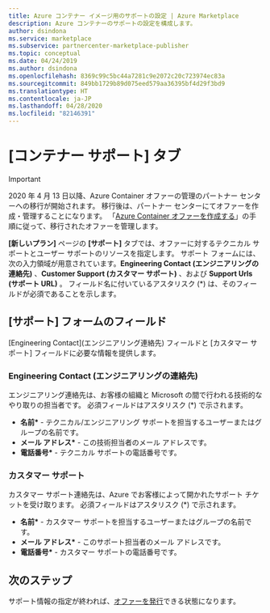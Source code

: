 ```yaml
---
title: Azure コンテナー イメージ用のサポートの設定 | Azure Marketplace
description: Azure コンテナーのサポートの設定を構成します。
author: dsindona
ms.service: marketplace
ms.subservice: partnercenter-marketplace-publisher
ms.topic: conceptual
ms.date: 04/24/2019
ms.author: dsindona
ms.openlocfilehash: 8369c99c5bc44a7281c9e2072c20c723974ec83a
ms.sourcegitcommit: 849bb1729b89d075eed579aa36395bf4d29f3bd9
ms.translationtype: HT
ms.contentlocale: ja-JP
ms.lasthandoff: 04/28/2020
ms.locfileid: "82146391"
---
```

# <a name="container-support-tab"></a>[コンテナー サポート] タブ

> [!IMPORTANT]
> 2020 年 4 月 13 日以降、Azure Container オファーの管理のパートナー センターへの移行が開始されます。 移行後は、パートナー センターにてオファーを作成・管理することになります。 「[Azure Container オファーを作成する](https://docs.microsoft.com/azure/marketplace/partner-center-portal/create-azure-container-offer)」の手順に従って、移行されたオファーを管理します。

**[新しいプラン]** ページの **[サポート]** タブでは、オファーに対するテクニカル サポートとユーザー サポートのリソースを指定します。  サポート フォームには、次の入力領域が用意されています。**Engineering Contact (エンジニアリングの連絡先)** 、**Customer Support (カスタマー サポート)** 、および **Support Urls (サポート URL)** 。 フィールド名に付いているアスタリスク (*) は、そのフィールドが必須であることを示します。


## <a name="support-form-fields"></a>[サポート] フォームのフィールド

[Engineering Contact]\(エンジニアリング連絡先\) フィールドと [カスタマー サポート] フィールドに必要な情報を提供します。


### <a name="engineering-contact"></a>Engineering Contact (エンジニアリングの連絡先)

エンジニアリング連絡先は、お客様の組織と Microsoft の間で行われる技術的なやり取りの担当者です。 必須フィールドはアスタリスク (*) で示されます。

- **名前\*** - テクニカル/エンジニアリング サポートを担当するユーザーまたはグループの名前です。
- **メール アドレス\*** - この技術担当者のメール アドレスです。
- **電話番号\*** - テクニカル サポートの電話番号です。


### <a name="customer-support"></a>カスタマー サポート

カスタマー サポート連絡先は、Azure でお客様によって開かれたサポート チケットを受け取ります。  必須フィールドはアスタリスク (*) で示されます。

- **名前\*** - カスタマー サポートを担当するユーザーまたはグループの名前です。
- **メール アドレス\*** - このサポート担当者のメール アドレスです。
- **電話番号\*** - カスタマー サポートの電話番号です。


## <a name="next-steps"></a>次のステップ

サポート情報の指定が終われば、[オファーを発行](./cpp-publish-offer.md)できる状態になります。 

